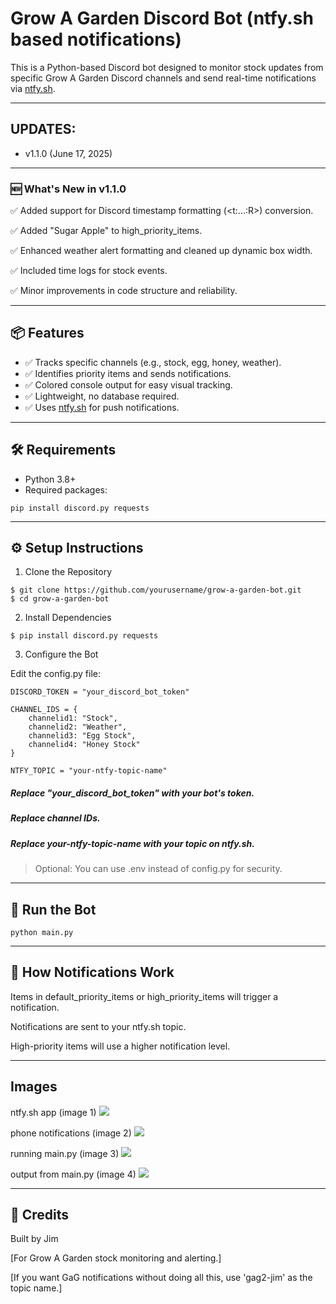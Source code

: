 # Grow A Garden Discord Bot (ntfy.sh based notifications)

This is a Python-based Discord bot designed to monitor stock updates from specific Grow A Garden Discord channels and send real-time notifications via [ntfy.sh](https://ntfy.sh).

---

## UPDATES: 
- v1.1.0 (June 17, 2025)

---

### 🆕 What's New in v1.1.0

✅ Added support for Discord timestamp formatting (<t:...:R>) conversion.

✅ Added "Sugar Apple" to high_priority_items.

✅ Enhanced weather alert formatting and cleaned up dynamic box width.

✅ Included time logs for stock events.

✅ Minor improvements in code structure and reliability.

---

## 📦 Features

- ✅ Tracks specific channels (e.g., stock, egg, honey, weather).
- ✅ Identifies priority items and sends notifications.
- ✅ Colored console output for easy visual tracking.
- ✅ Lightweight, no database required.
- ✅ Uses [ntfy.sh](https://ntfy.sh) for push notifications.

---

## 🛠 Requirements

- Python 3.8+
- Required packages:

```pip install discord.py requests```

---

## ⚙️ Setup Instructions

1. Clone the Repository

```
$ git clone https://github.com/yourusername/grow-a-garden-bot.git
$ cd grow-a-garden-bot
```

2. Install Dependencies

```$ pip install discord.py requests```

3. Configure the Bot

Edit the config.py file:

```
DISCORD_TOKEN = "your_discord_bot_token"

CHANNEL_IDS = {
    channelid1: "Stock",
    channelid2: "Weather",
    channelid3: "Egg Stock",
    channelid4: "Honey Stock"
}

NTFY_TOPIC = "your-ntfy-topic-name"
```

##### Replace "your_discord_bot_token" with your bot's token.

##### Replace channel IDs.

##### Replace your-ntfy-topic-name with your topic on ntfy.sh.

> Optional: You can use .env instead of config.py for security.

---

## 🚀 Run the Bot

```python main.py```

---

## 🔔 How Notifications Work

Items in default_priority_items or high_priority_items will trigger a notification.

Notifications are sent to your ntfy.sh topic.

High-priority items will use a higher notification level.

---

## Images

ntfy.sh app (image 1)
![](https://i.ibb.co/Ngsb6PkK/Screenshot-20250603-180545-ntfy.jpg)

phone notifications (image 2)
![](https://i.ibb.co/wNFcRwZT/Screenshot-20250604-155333-One-UI-Home.jpg)

running main.py (image 3)
![](https://i.ibb.co/pBryXsPT/20250612-175531.jpg)

output from main.py (image 4)
![](https://i.ibb.co/7tXYjBrF/Screenshot-20250612-174444-Termux.jpg)


---

## 🤝 Credits

Built by Jim

[For Grow A Garden stock monitoring and alerting.]

[If you want GaG notifications without doing all this, use 'gag2-jim' as the topic name.]
